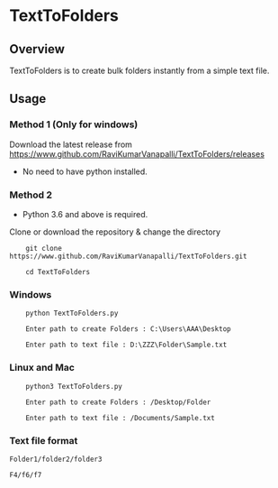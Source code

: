 # TextToFolders

## Overview

TextToFolders is to create bulk folders instantly from a simple text file.

## Usage

### Method 1 (Only for windows)

Download the latest release from https://www.github.com/RaviKumarVanapalli/TextToFolders/releases

- No need to have python installed.

### Method 2

- Python 3.6 and above is required.

Clone or download the repository & change the directory
```
    git clone https://www.github.com/RaviKumarVanapalli/TextToFolders.git

    cd TextToFolders
```
### Windows
```
    python TextToFolders.py

    Enter path to create Folders : C:\Users\AAA\Desktop

    Enter path to text file : D:\ZZZ\Folder\Sample.txt
```
### Linux and Mac
```
    python3 TextToFolders.py

    Enter path to create Folders : /Desktop/Folder

    Enter path to text file : /Documents/Sample.txt
```
### Text file format

 ```
 Folder1/folder2/folder3

 F4/f6/f7
 ``` 
